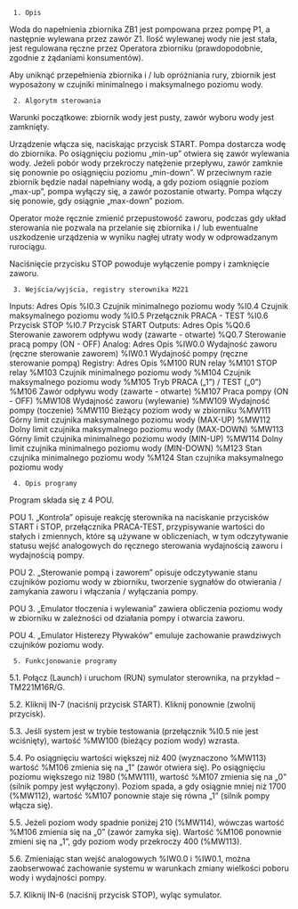      1. Opis
Woda do napełnienia zbiornika ZB1 jest pompowana przez pompę P1, a następnie wylewana przez zawór Z1. Ilość wylewanej wody nie jest stała, jest regulowana ręczne przez Operatora zbiorniku (prawdopodobnie, zgodnie z żądaniami konsumentów).

Aby uniknąć przepełnienia zbiornika i / lub opróżniania rury, zbiornik jest wyposażony w czujniki minimalnego i maksymalnego poziomu wody.

     2. Algorytm sterowania

Warunki początkowe: zbiornik wody jest pusty, zawór wyboru wody jest zamknięty.

Urządzenie włącza się, naciskając przycisk START. Pompa dostarcza wodę do zbiornika. Po osiągnięciu poziomu „min-up” otwiera się zawór wylewania wody. Jeżeli pobór wody przekroczy natężenie przepływu, zawór zamknie się ponownie po osiągnięciu poziomu „min-down”. W przeciwnym razie zbiornik będzie nadal napełniany wodą, a gdy poziom osiągnie poziom „max-up”, pompa wyłączy się, a zawór pozostanie otwarty. Pompa włączy się ponowie, gdy osiągnie „max-down” poziom.

Operator może ręcznie zmienić przepustowość zaworu, podczas gdy układ sterowania nie pozwala na przelanie się zbiornika i / lub ewentualne uszkodzenie urządzenia w wyniku nagłej utraty wody w odprowadzanym rurociągu.

Naciśnięcie przycisku STOP powoduje wyłączenie pompy i zamknięcie zaworu.

     3. Wejścia/wyjścia, registry sterownika M221

Inputs:
Adres
Opis
%I0.3
Czujnik minimalnego poziomu wody
%I0.4
Czujnik maksymalnego poziomu wody
%I0.5
Przełącznik PRACA - TEST
%I0.6
Przycisk STOP 
%I0.7
Przycisk START
Outputs:
Adres
Opis
%Q0.6
Sterowanie zaworem odpływu wody (zawarte - otwarte)
%Q0.7
Sterowanie pracą pompy (ON - OFF)
Analog:
Adres
Opis
%IW0.0
Wydajność zaworu (ręczne sterowanie zaworem) 
%IW0.1
Wydajność pompy (ręczne sterowanie pompą)
Registry: 
Adres
Opis
%M100
RUN relay
%M101
STOP relay
%M103
Czujnik minimalnego poziomu wody
%M104
Czujnik maksymalnego poziomu wody
%M105
Tryb PRACA („1”) / TEST („0”)
%M106
Zawór odpływu wody (zawarte - otwarte)
%M107
Praca pompy (ON - OFF)
%MW108
Wydajność zaworu (wylewanie)
%MW109
Wydajność pompy (toczenie)
%MW110
Bieżący poziom wody w zbiorniku
%MW111
Górny limit czujnika maksymalnego poziomu wody (MAX-UP)
%MW112
Dolny limit czujnika maksymalnego poziomu wody (MAX-DOWN)
%MW113
Górny limit czujnika minimalnego poziomu wody (MIN-UP)
%MW114
Dolny limit czujnika minimalnego poziomu wody (MIN-DOWN)
%M123
Stan czujnika minimalnego poziomu wody
%M124
Stan czujnika maksymalnego poziomu wody


     4. Opis programy

Program składa się z 4 POU.

POU 1. „Kontrola” opisuje reakcję sterownika na naciskanie przycisków START i STOP, przełącznika PRACA-TEST, przypisywanie wartości do stałych i zmiennych, które są używane w obliczeniach, w tym odczytywanie statusu wejść analogowych do ręcznego sterowania wydajnością zaworu i wydajnością pompy.

POU 2. „Sterowanie pompą i zaworem” opisuje odczytywanie stanu czujników poziomu wody w zbiorniku, tworzenie sygnałów do otwierania / zamykania zaworu i włączania / wyłączania pompy.

POU 3. „Emulator tłoczenia i wylewania” zawiera obliczenia poziomu wody w zbiorniku w zależności od działania pompy i otwarcia zaworu.

POU 4. „Emulator Histerezy Pływaków” emuluje zachowanie prawdziwych czujników poziomu wody.

     5. Funkcjonowanie programy

5.1. Połącz (Launch) i uruchom (RUN) symulator sterownika, na przykład – TM221M16R/G.

5.2. Kliknij IN-7 (naciśnij przycisk START). Kliknij ponownie (zwolnij przycisk).

5.3. Jeśli system jest w trybie testowania (przełącznik %I0.5 nie jest wciśnięty), wartość %MW100 (bieżący poziom wody) wzrasta.

5.4. Po osiągnięciu wartości większej niż 400 (wyznaczono %MW113) wartość %M106 zmienia się na „1” (zawór otwiera się). Po osiągnięciu poziomu większego niż 1980 (%MW111), wartość %M107 zmienia się na „0” (silnik pompy jest wyłączony). Poziom spada, a gdy osiągnie mniej niż 1700 (%MW112), wartość %M107 ponownie staje się równa „1” (silnik pompy włącza się).

5.5. Jeżeli poziom wody spadnie poniżej 210 (%MW114), wówczas wartość %M106 zmienia się na „0” (zawór zamyka się). Wartość %M106 ponownie zmieni się na „1”, gdy poziom wody przekroczy 400 (%MW113).

5.6. Zmieniając stan wejść analogowych %IW0.0 i %IW0.1, można zaobserwować zachowanie systemu w warunkach zmiany wielkości poboru wody i wydajności pompy.

5.7. Kliknij IN-6 (naciśnij przycisk STOP), wyląc symulator.
